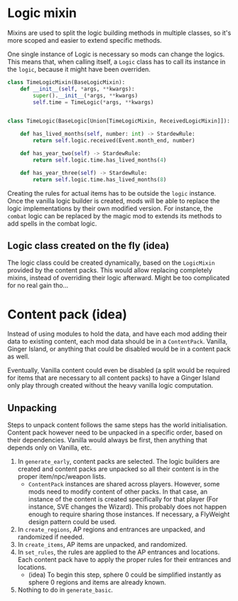 # Logic mixin

Mixins are used to split the logic building methods in multiple classes, so it's more scoped and easier to extend specific methods.

One single instance of Logic is necessary so mods can change the logics. This means that, when calling itself, a `Logic` class has to call its instance in
the `logic`, because it might have been overriden.

```python
class TimeLogicMixin(BaseLogicMixin):
    def __init__(self, *args, **kwargs):
        super().__init__(*args, **kwargs)
        self.time = TimeLogic(*args, **kwargs)


class TimeLogic(BaseLogic[Union[TimeLogicMixin, ReceivedLogicMixin]]):

    def has_lived_months(self, number: int) -> StardewRule:
        return self.logic.received(Event.month_end, number)

    def has_year_two(self) -> StardewRule:
        return self.logic.time.has_lived_months(4)

    def has_year_three(self) -> StardewRule:
        return self.logic.time.has_lived_months(8)
```

Creating the rules for actual items has to be outside the `logic` instance. Once the vanilla logic builder is created, mods will be able to replace the logic
implementations by their own modified version. For instance, the `combat` logic can be replaced by the magic mod to extends its methods to add spells in the
combat logic.

## Logic class created on the fly (idea)

The logic class could be created dynamically, based on the `LogicMixin` provided by the content packs. This would allow replacing completely mixins, instead of
overriding their logic afterward. Might be too complicated for no real gain tho...

# Content pack (idea)

Instead of using modules to hold the data, and have each mod adding their data to existing content, each mod data should be in a `ContentPack`. Vanilla, Ginger
Island, or anything that could be disabled would be in a content pack as well.

Eventually, Vanilla content could even be disabled (a split would be required for items that are necessary to all content packs) to have a Ginger Island only
play through created without the heavy vanilla logic computation.

## Unpacking

Steps to unpack content follows the same steps has the world initialisation. Content pack however need to be unpacked in a specific order, based on their
dependencies. Vanilla would always be first, then anything that depends only on Vanilla, etc.

1. In `generate_early`, content packs are selected. The logic builders are created and content packs are unpacked so all their content is in the proper
   item/npc/weapon lists.
    - `ContentPack` instances are shared across players. However, some mods need to modify content of other packs. In that case, an instance of the content is
      created specifically for that player (For instance, SVE changes the Wizard). This probably does not happen enough to require sharing those instances. If
      necessary, a FlyWeight design pattern could be used.
2. In `create_regions`, AP regions and entrances are unpacked, and randomized if needed.
3. In `create_items`, AP items are unpacked, and randomized.
4. In `set_rules`, the rules are applied to the AP entrances and locations. Each content pack have to apply the proper rules for their entrances and locations.
    - (idea) To begin this step, sphere 0 could be simplified instantly as sphere 0 regions and items are already known.
5. Nothing to do in `generate_basic`. 
